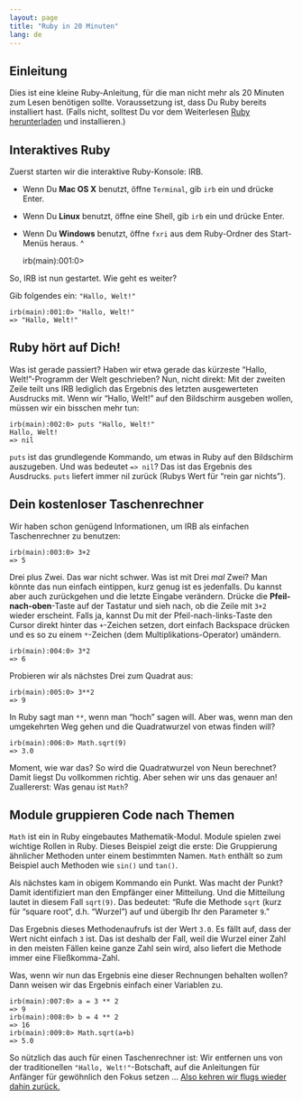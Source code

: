 ```yaml
---
layout: page
title: "Ruby in 20 Minuten"
lang: de
---
```


## Einleitung

Dies ist eine kleine Ruby-Anleitung, für die man nicht mehr als 20
Minuten zum Lesen benötigen sollte. Voraussetzung ist, dass Du Ruby
bereits installiert hast. (Falls nicht, solltest Du vor dem Weiterlesen
[Ruby herunterladen](/de/downloads/) und installieren.)

## Interaktives Ruby

Zuerst starten wir die interaktive Ruby-Konsole: IRB.

* Wenn Du **Mac OS X** benutzt, öffne `Terminal`, gib `irb` ein und
  drücke Enter.
* Wenn Du **Linux** benutzt, öffne eine Shell, gib `irb` ein und drücke
  Enter.
* Wenn Du **Windows** benutzt, öffne `fxri` aus dem Ruby-Ordner des
  Start-Menüs heraus.
^

    irb(main):001:0>

So, IRB ist nun gestartet. Wie geht es weiter?

Gib folgendes ein: `"Hallo, Welt!"`

    irb(main):001:0> "Hallo, Welt!"
    => "Hallo, Welt!"

## Ruby hört auf Dich!

Was ist gerade passiert? Haben wir etwa gerade das kürzeste “Hallo,
Welt!”-Programm der Welt geschrieben? Nun, nicht direkt: Mit der zweiten
Zeile teilt uns IRB lediglich das Ergebnis des letzten ausgewerteten
Ausdrucks mit. Wenn wir “Hallo, Welt!” auf den Bildschirm ausgeben
wollen, müssen wir ein bisschen mehr tun:

    irb(main):002:0> puts "Hallo, Welt!" 
    Hallo, Welt!
    => nil

`puts` ist das grundlegende Kommando, um etwas in Ruby auf den
Bildschirm auszugeben. Und was bedeutet `=> nil`? Das ist das Ergebnis
des Ausdrucks. `puts` liefert immer nil zurück (Rubys Wert für “rein gar
nichts”).

## Dein kostenloser Taschenrechner

Wir haben schon genügend Informationen, um IRB als einfachen
Taschenrechner zu benutzen:

    irb(main):003:0> 3+2
    => 5

Drei plus Zwei. Das war nicht schwer. Was ist mit Drei *mal* Zwei? Man
könnte das nun einfach eintippen, kurz genug ist es jedenfalls. Du
kannst aber auch zurückgehen und die letzte Eingabe verändern. Drücke
die **Pfeil-nach-oben**-Taste auf der Tastatur und sieh nach, ob die
Zeile mit `3+2` wieder erscheint. Falls ja, kannst Du mit der
Pfeil-nach-links-Taste den Cursor direkt hinter das `+`-Zeichen setzen,
dort einfach Backspace drücken und es so zu einem `*`-Zeichen (dem
Multiplikations-Operator) umändern.

    irb(main):004:0> 3*2
    => 6

Probieren wir als nächstes Drei zum Quadrat aus:

    irb(main):005:0> 3**2
    => 9

In Ruby sagt man `**`, wenn man “hoch” sagen will. Aber was, wenn man
den umgekehrten Weg gehen und die Quadratwurzel von etwas finden will?

    irb(main):006:0> Math.sqrt(9)
    => 3.0

Moment, wie war das? So wird die Quadratwurzel von Neun berechnet? Damit
liegst Du vollkommen richtig. Aber sehen wir uns das genauer an!
Zuallererst: Was genau ist `Math`?

## Module gruppieren Code nach Themen

`Math` ist ein in Ruby eingebautes Mathematik-Modul. Module spielen zwei
wichtige Rollen in Ruby. Dieses Beispiel zeigt die erste: Die
Gruppierung ähnlicher Methoden unter einem bestimmten Namen. `Math`
enthält so zum Beispiel auch Methoden wie `sin()` und `tan()`.

Als nächstes kam in obigem Kommando ein Punkt. Was macht der Punkt?
Damit identifiziert man den Empfänger einer Mitteilung. Und die
Mitteilung lautet in diesem Fall `sqrt(9)`. Das bedeutet: “Rufe die
Methode `sqrt` (kurz für “square root”, d.h. “Wurzel”) auf und übergib
Ihr den Parameter `9`.”

Das Ergebnis dieses Methodenaufrufs ist der Wert `3.0`. Es fällt auf,
dass der Wert nicht einfach `3` ist. Das ist deshalb der Fall, weil die
Wurzel einer Zahl in den meisten Fällen keine ganze Zahl sein wird, also
liefert die Methode immer eine Fließkomma-Zahl.

Was, wenn wir nun das Ergebnis eine dieser Rechnungen behalten wollen?
Dann weisen wir das Ergebnis einfach einer Variablen zu.

    irb(main):007:0> a = 3 ** 2
    => 9
    irb(main):008:0> b = 4 ** 2
    => 16
    irb(main):009:0> Math.sqrt(a+b)
    => 5.0

So nützlich das auch für einen Taschenrechner ist: Wir entfernen uns von
der traditionellen `"Hallo, Welt!"`-Botschaft, auf die Anleitungen für
Anfänger für gewöhnlich den Fokus setzen … [Also kehren wir flugs wieder
dahin zurück.](2/)

